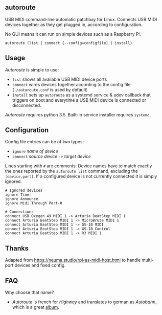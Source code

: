 autoroute
---------
USB MIDI command-line automatic patchbay for Linux. Connects USB MIDI devices together as they get plugged in, according to configuration.

No GUI means it can run on simple devices such as a Raspberry Pi. 

`autoroute (list | connect [--config=configfile] | install)`

## Usage

_Autoroute_ is simple to use:
- `list` shows all available USB MIDI device ports
- `connect` wires devices together according to the config file (`./autoroute.conf` is used by default)
- `install` sets up `autoroute` as a systemd service & udev callback that triggers on boot and everytime a USB MIDI device is connected or disconnected.

_Autoroute_ requires python 3.5. Built-in service installer requires `systemd`.

## Configuration

Config file entries can be of two types:
- `ignore` _name of device_ 
- `connect` _source device_ `->` _target device_

Lines starting with `#` are comments.
Device names have to match exactly the ones reported by the `autoroute list` command, excluding the `[device,port]`. 
If a configured device is not currently connected it is simply ignored.

```
# Ignored devices
ignore Timer
ignore Announce
ignore Midi Through Port-0

# Connections
connect USB Oxygen 49 MIDI 1 -> Arturia BeatStep MIDI 1
connect Arturia BeatStep MIDI 1 -> MicroBrute MIDI 1
connect Arturia BeatStep MIDI 1 -> GS-10 MIDI
connect Arturia BeatStep MIDI 1 -> GS-10 Control
connect Arturia BeatStep MIDI 1 -> R3 MIDI 1
```

## Thanks
Adapted from https://neuma.studio/rpi-as-midi-host.html to handle multi-port devices and fixed config.

## FAQ
Why choose that name?
- _Autoroute_ is french for _Highway_ and translates to german as _Autobahn_, which is a great [album](https://en.wikipedia.org/wiki/Autobahn_%28album%29).
